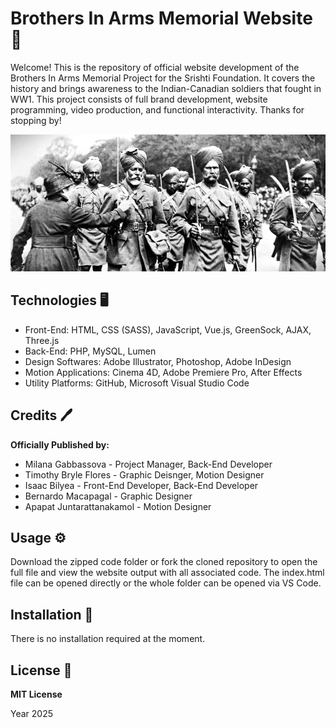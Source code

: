 # Brothers In Arms Memorial Website :rose:

Welcome! This is the repository of official website development of the Brothers In Arms Memorial Project for the Srishti Foundation. It covers the history and brings awareness to the Indian-Canadian soldiers that fought in WW1. This project consists of full brand development, website programming, video production, and functional interactivity. Thanks for stopping by!

![Portfolio Readme Photo](/images/BrothersInArms_Readme.png)

## Technologies :desktop_computer:

- Front-End: HTML, CSS (SASS), JavaScript, Vue.js, GreenSock, AJAX, Three.js
- Back-End: PHP, MySQL, Lumen
- Design Softwares: Adobe Illustrator, Photoshop, Adobe InDesign
- Motion Applications: Cinema 4D, Adobe Premiere Pro, After Effects
- Utility Platforms: GitHub, Microsoft Visual Studio Code

## Credits :pen:

**Officially Published by:**

- Milana Gabbassova - Project Manager, Back-End Developer
- Timothy Bryle Flores - Graphic Deisnger, Motion Designer
- Isaac Bilyea - Front-End Developer, Back-End Developer
- Bernardo Macapagal - Graphic Designer
- Apapat Juntarattanakamol - Motion Designer

## Usage :gear:

Download the zipped code folder or fork the cloned repository to open the full file and view the website output with all associated code. The index.html file can be opened directly or the whole folder can be opened via VS Code.

## Installation :wrench:

There is no installation required at the moment.

## License :page_facing_up:

**MIT License**

Year 2025
